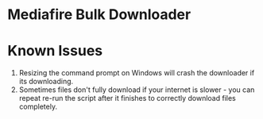# Mediafire Bulk Downloader
 
# Known Issues

1. Resizing the command prompt on Windows will crash the downloader if its downloading.
2. Sometimes files don't fully download if your internet is slower - you can repeat re-run the script after it finishes to correctly download files completely.
